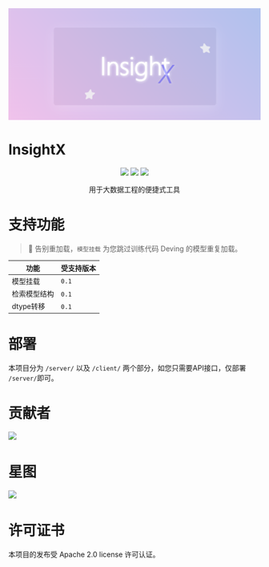 <img src="https://raw.githubusercontent.com/ByteRainTech/InsightX/refs/heads/main/intro.png">

# InsightX
<p align="center">
    <a href="./LICENSE"><img src="https://img.shields.io/badge/license-Apache%202-deepskyblue.svg"></a>
    <a href="#"><img src="https://img.shields.io/badge/python-3.10%2C%203.11%2C%203.12-green.svg"></a>
    <a href="#"><img src="https://img.shields.io/badge/device-cpu gpu-yellow.svg"></a>
</p>
<p align="center">用于大数据工程的便捷式工具</p>

# 支持功能
> 👏 告别重加载，`模型挂载` 为您跳过训练代码 Deving 的模型重复加载。

|功能|受支持版本|
|--|--|
|模型挂载|`0.1`|
|检索模型结构|`0.1`|
|dtype转移|`0.1`|

# 部署
本项目分为 `/server/` 以及 `/client/` 两个部分，如您只需要API接口，仅部署 `/server/`即可。

# 贡献者
<img src="https://contrib.rocks/image?repo=ByteRainTech/InsightX">

# 星图
<img src="https://starchart.cc/ByteRainTech/InsightX.svg">

# 许可证书
本项目的发布受 Apache 2.0 license 许可认证。
